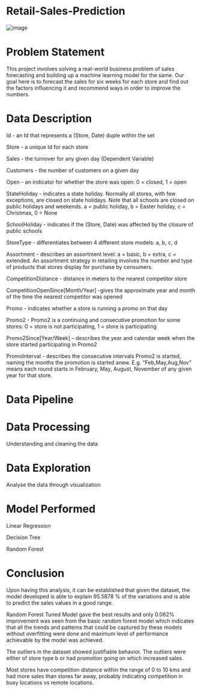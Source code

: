 # Retail-Sales-Prediction
![image](https://user-images.githubusercontent.com/98172465/170452763-6c2ca1dd-404a-46ae-a0c9-64dce4da99d5.png)
# Problem Statement
This project involves solving a real-world business problem of sales forecasting and building up a machine learning model for the same. Our goal here is to forecast the sales for six weeks for each store and find out the factors influencing it and recommend ways in order to improve the numbers.

# Data Description
Id - an Id that represents a (Store, Date) duple within the set

Store - a unique Id for each store

Sales - the turnover for any given day (Dependent Variable)

Customers - the number of customers on a given day

Open - an indicator for whether the store was open: 0 = closed, 1 = open

StateHoliday - indicates a state holiday. Normally all stores, with few exceptions, are closed on state holidays. Note that all schools are closed on public holidays and weekends. a = public holiday, b = Easter holiday, c = Christmas, 0 = None

SchoolHoliday - indicates if the (Store, Date) was affected by the closure of public schools

StoreType - differentiates between 4 different store models: a, b, c, d

Assortment - describes an assortment level: a = basic, b = extra, c = extended. An assortment strategy in retailing involves the number and type of products that stores display for purchase by consumers.

CompetitionDistance - distance in meters to the nearest competitor store

CompetitionOpenSince[Month/Year] -gives the approximate year and month of the time the nearest competitor was opened

Promo - indicates whether a store is running a promo on that day

Promo2 - Promo2 is a continuing and consecutive promotion for some stores: 0 = store is not participating, 1 = store is participating

Promo2Since[Year/Week] – describes the year and calendar week when the store started participating in Promo2

PromoInterval - describes the consecutive intervals Promo2 is started, naming the months the promotion is started anew. E.g. "Feb,May,Aug,Nov" means each round starts in February, May, August, November of any given year for that store.

# Data Pipeline
# Data Processing
Understanding and cleaning the data

# Data Exploration
Analyse the data through visualization

# Model Performed
Linear Regression

Decision Tree

Random Forest

# Conclusion
Upon having this analysis, it can be established that given the dataset, the model developed is able to explain 95.5878 % of the variations and is able to predict the sales values in a good range.

Random Forest Tuned Model gave the best results and only 0.062% improvement was seen from the basic random forest model which indicates that all the trends and patterns that could be captured by these models without overfitting were done and maximum level of performance achievable by the model was achieved.

The outliers in the dataset showed justifiable behavior. The outliers were either of store type b or had promotion going on which increased sales.

Most stores have competition distance within the range of 0 to 10 kms and had more sales than stores far away, probably indicating competition in busy locations vs remote locations.

